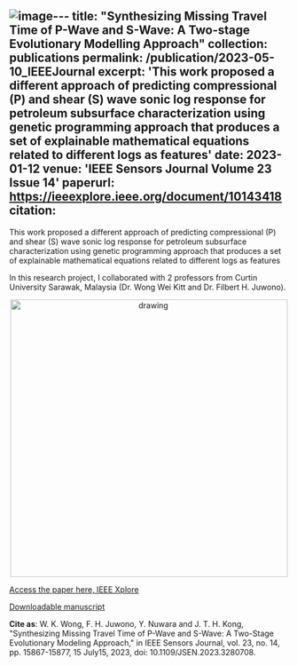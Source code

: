 ![image](https://github.com/user-attachments/assets/8dfd506b-e21f-4402-b9a3-0d7fc6b9fe4b)---
title: "Synthesizing Missing Travel Time of P-Wave and S-Wave: A Two-stage Evolutionary Modelling Approach"
collection: publications
permalink: /publication/2023-05-10_IEEEJournal
excerpt: 'This work proposed a different approach of predicting compressional (P) and shear (S) wave sonic log response for petroleum subsurface characterization using genetic programming approach that produces a set of explainable mathematical equations related to different logs as features'
date: 2023-01-12
venue: 'IEEE Sensors Journal Volume 23 Issue 14'
paperurl: https://ieeexplore.ieee.org/document/10143418
citation: 
---

This work proposed a different approach of predicting compressional (P) and shear (S) wave sonic log response for petroleum subsurface characterization using genetic programming approach that produces a set of explainable mathematical equations related to different logs as features

In this research project, I collaborated with 2 professors from Curtin University Sarawak, Malaysia (Dr. Wong Wei Kitt and Dr. Filbert H. Juwono). 

<p align="center">
<img src="https://github.com/user-attachments/assets/d34b32a8-2e8c-4369-815e-29204e5a1407" alt="drawing" width="500"/>
</p>

[Access the paper here, IEEE Xplore](https://ieeexplore.ieee.org/document/10143418)

[Downloadable manuscript](https://www.researchgate.net/publication/371266169_Synthesizing_Missing_Travel_Time_of_P-Wave_and_S-Wave_A_Two-stage_Evolutionary_Modelling_Approach)

**Cite as**: W. K. Wong, F. H. Juwono, Y. Nuwara and J. T. H. Kong, "Synthesizing Missing Travel Time of P-Wave and S-Wave: A Two-Stage Evolutionary Modeling Approach," in IEEE Sensors Journal, vol. 23, no. 14, pp. 15867-15877, 15 July15, 2023, doi: 10.1109/JSEN.2023.3280708.
